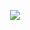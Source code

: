 <p align="center">
  <img src="https://capsule-render.vercel.app/api?text=Hi Everyone!🦄 &type=wave&height=300&color=gradient&animation=fadeIn"/>
</p>

<!--
**Sjoostroom/Sjoostroom** is a ✨ _special_ ✨ repository because its `README.md` (this file) appears on your GitHub profile.

Here are some ideas to get you started:

- 🔭 I’m currently working on ...
- 🌱 I’m currently learning ...
- 👯 I’m looking to collaborate on ...
- 🤔 I’m looking for help with ...
- 💬 Ask me about ...
- 📫 How to reach me: ...
- 😄 Pronouns: ...
- ⚡ Fun fact: ...
-->
